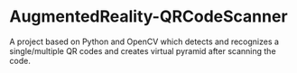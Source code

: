 # AugmentedReality-QRCodeScanner
A project based on Python and OpenCV which detects and recognizes a single/multiple QR codes and creates virtual pyramid after scanning the code.
